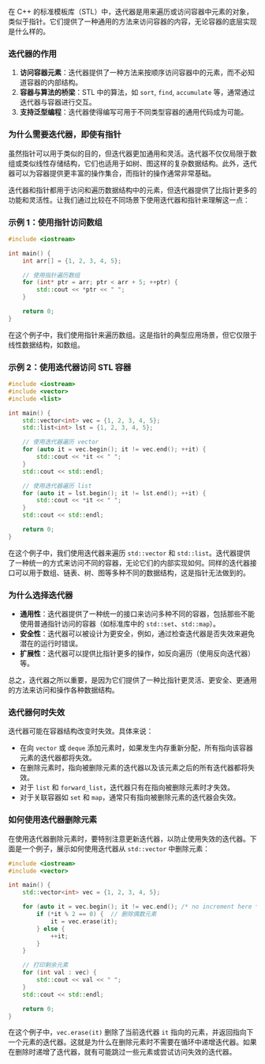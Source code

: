 在 C++ 的标准模板库（STL）中，迭代器是用来遍历或访问容器中元素的对象，类似于指针。它们提供了一种通用的方法来访问容器的内容，无论容器的底层实现是什么样的。

### 迭代器的作用

1. **访问容器元素**：迭代器提供了一种方法来按顺序访问容器中的元素，而不必知道容器的内部结构。
2. **容器与算法的桥梁**：STL 中的算法，如 `sort`, `find`, `accumulate` 等，通常通过迭代器与容器进行交互。
3. **支持泛型编程**：迭代器使得编写可用于不同类型容器的通用代码成为可能。

### 为什么需要迭代器，即使有指针

虽然指针可以用于类似的目的，但迭代器更加通用和灵活。迭代器不仅仅局限于数组或类似线性存储结构，它们也适用于如树、图这样的复杂数据结构。此外，迭代器可以为容器提供更丰富的操作集合，而指针的操作通常非常基础。

迭代器和指针都用于访问和遍历数据结构中的元素，但迭代器提供了比指针更多的功能和灵活性。让我们通过比较在不同场景下使用迭代器和指针来理解这一点：

### 示例 1：使用指针访问数组

```cpp
#include <iostream>

int main() {
    int arr[] = {1, 2, 3, 4, 5};

    // 使用指针遍历数组
    for (int* ptr = arr; ptr < arr + 5; ++ptr) {
        std::cout << *ptr << " ";
    }

    return 0;
}
```

在这个例子中，我们使用指针来遍历数组。这是指针的典型应用场景，但它仅限于线性数据结构，如数组。

### 示例 2：使用迭代器访问 STL 容器

```cpp
#include <iostream>
#include <vector>
#include <list>

int main() {
    std::vector<int> vec = {1, 2, 3, 4, 5};
    std::list<int> lst = {1, 2, 3, 4, 5};

    // 使用迭代器遍历 vector
    for (auto it = vec.begin(); it != vec.end(); ++it) {
        std::cout << *it << " ";
    }
    std::cout << std::endl;

    // 使用迭代器遍历 list
    for (auto it = lst.begin(); it != lst.end(); ++it) {
        std::cout << *it << " ";
    }
    std::cout << std::endl;

    return 0;
}
```

在这个例子中，我们使用迭代器来遍历 `std::vector` 和 `std::list`。迭代器提供了一种统一的方式来访问不同的容器，无论它们的内部实现如何。同样的迭代器接口可以用于数组、链表、树、图等多种不同的数据结构，这是指针无法做到的。

### 为什么选择迭代器

- **通用性**：迭代器提供了一种统一的接口来访问多种不同的容器，包括那些不能使用普通指针访问的容器（如标准库中的 `std::set`、`std::map`）。
- **安全性**：迭代器可以被设计为更安全，例如，通过检查迭代器是否失效来避免潜在的运行时错误。
- **扩展性**：迭代器可以提供比指针更多的操作，如反向遍历（使用反向迭代器）等。

总之，迭代器之所以重要，是因为它们提供了一种比指针更灵活、更安全、更通用的方法来访问和操作各种数据结构。

### 迭代器何时失效

迭代器可能在容器结构改变时失效。具体来说：

- 在向 `vector` 或 `deque` 添加元素时，如果发生内存重新分配，所有指向该容器元素的迭代器都将失效。
- 在删除元素时，指向被删除元素的迭代器以及该元素之后的所有迭代器都将失效。
- 对于 `list` 和 `forward_list`，迭代器只有在指向被删除元素时才失效。
- 对于关联容器如 `set` 和 `map`，通常只有指向被删除元素的迭代器会失效。

### 如何使用迭代器删除元素

在使用迭代器删除元素时，要特别注意更新迭代器，以防止使用失效的迭代器。下面是一个例子，展示如何使用迭代器从 `std::vector` 中删除元素：

```cpp
#include <iostream>
#include <vector>

int main() {
    std::vector<int> vec = {1, 2, 3, 4, 5};

    for (auto it = vec.begin(); it != vec.end(); /* no increment here */) {
        if (*it % 2 == 0) {  // 删除偶数元素
            it = vec.erase(it);
        } else {
            ++it;
        }
    }

    // 打印剩余元素
    for (int val : vec) {
        std::cout << val << " ";
    }
    std::cout << std::endl;

    return 0;
}
```

在这个例子中，`vec.erase(it)` 删除了当前迭代器 `it` 指向的元素，并返回指向下一个元素的迭代器。这就是为什么在删除元素时不需要在循环中递增迭代器。如果在删除时递增了迭代器，就有可能跳过一些元素或尝试访问失效的迭代器。